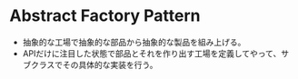 # Abstract Factory Pattern
- 抽象的な工場で抽象的な部品から抽象的な製品を組み上げる。
- APIだけに注目した状態で部品とそれを作り出す工場を定義してやって、サブクラスでその具体的な実装を行う。